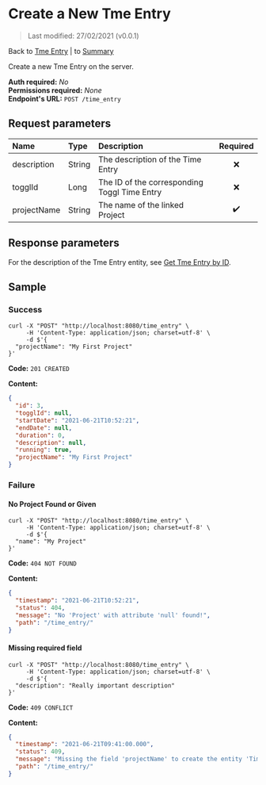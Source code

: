 # Create a New Tme Entry

> Last modified: 27/02/2021 (v0.0.1)

Back to [Tme Entry](../Time%20Entry.md) | to [Summary](../../README.md)

Create a new Tme Entry on the server.

**Auth required:** _No_  
**Permissions required:** _None_  
**Endpoint's URL:** `POST /time_entry`

## Request parameters

| Name | Type | Description | Required |
|:--|:--|:--|:--:|
| description | String | The description of the Time Entry | ❌ |
| togglId | Long | The ID of the corresponding Toggl Time Entry | ❌ |
| projectName | String | The name of the linked Project | ✔️ |

## Response parameters

For the description of the Tme Entry entity, see [Get Tme Entry by ID](Get-Time-Entry-by-ID.md).

## Sample

### Success

```shell
curl -X "POST" "http://localhost:8080/time_entry" \
     -H 'Content-Type: application/json; charset=utf-8' \
     -d $'{
  "projectName": "My First Project"
}'
```

**Code:** `201 CREATED`

**Content:**

```json
{
  "id": 3,
  "togglId": null,
  "startDate": "2021-06-21T10:52:21",
  "endDate": null,
  "duration": 0,
  "description": null,
  "running": true,
  "projectName": "My First Project"
}
```

### Failure

#### No Project Found or Given

```shell
curl -X "POST" "http://localhost:8080/time_entry" \
     -H 'Content-Type: application/json; charset=utf-8' \
     -d $'{
  "name": "My Project"
}'
```

**Code:** `404 NOT FOUND`

**Content:**

```json
{
  "timestamp": "2021-06-21T10:52:21",
  "status": 404,
  "message": "No 'Project' with attribute 'null' found!",
  "path": "/time_entry/"
}
```

#### Missing required field

```shell
curl -X "POST" "http://localhost:8080/time_entry" \
     -H 'Content-Type: application/json; charset=utf-8' \
     -d $'{
  "description": "Really important description"
}'
```

**Code:** `409 CONFLICT`

**Content:**

```json
{
  "timestamp": "2021-06-21T09:41:00.000",
  "status": 409,
  "message": "Missing the field 'projectName' to create the entity 'TimeEntry'!",
  "path": "/time_entry/"
}
```